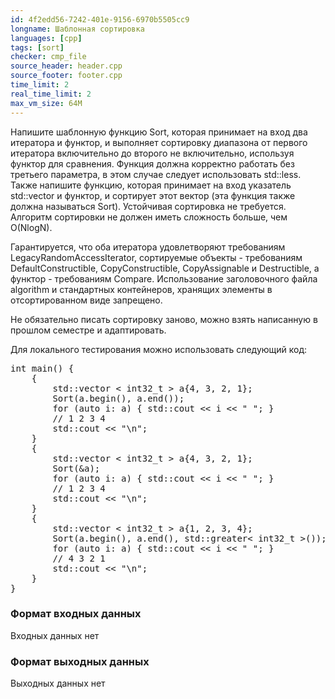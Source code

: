 ```yaml
---
id: 4f2edd56-7242-401e-9156-6970b5505cc9
longname: Шаблонная сортировка
languages: [cpp]
tags: [sort]
checker: cmp_file
source_header: header.cpp
source_footer: footer.cpp
time_limit: 2
real_time_limit: 2
max_vm_size: 64M
---
```



Напишите шаблонную функцию Sort, которая принимает на вход два итератора и функтор, и выполняет сортировку диапазона от первого итератора включительно до второго не включительно, используя функтор для сравнения. Функция должна корректно работать без третьего параметра, в этом случае следует использовать std::less. Также напишите функцию, которая принимает на вход указатель std::vector и функтор, и сортирует этот вектор (эта функция также должна называться Sort). Устойчивая сортировка не требуется. Алгоритм сортировки не должен иметь сложность больше, чем O(NlogN).

Гарантируется, что оба итератора удовлетворяют требованиям LegacyRandomAccessIterator, сортируемые объекты - требованиям DefaultConstructible, CopyConstructible, CopyAssignable и Destructible, а функтор - требованиям Compare. Использование заголовочного файла algorithm и стандартных контейнеров, хранящих элементы в отсортированном виде запрещено.

Не обязательно писать сортировку заново, можно взять написанную в прошлом семестре и адаптировать.

Для локального тестирования можно использовать следующий код:

<pre>
int main() {
    {
        std::vector < int32_t > a{4, 3, 2, 1};
        Sort(a.begin(), a.end());
        for (auto i: a) { std::cout << i << " "; }
        // 1 2 3 4
        std::cout << "\n";
    }
    {
        std::vector < int32_t > a{4, 3, 2, 1};
        Sort(&a);
        for (auto i: a) { std::cout << i << " "; }
        // 1 2 3 4
        std::cout << "\n";
    }
    {
        std::vector < int32_t > a{1, 2, 3, 4};
        Sort(a.begin(), a.end(), std::greater< int32_t >());
        for (auto i: a) { std::cout << i << " "; }
        // 4 3 2 1
        std::cout << "\n";
    }
}
</pre>

### Формат входных данных

Входных данных нет

### Формат выходных данных

Выходных данных нет
